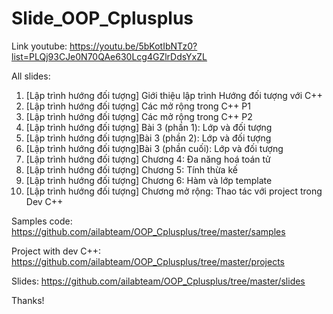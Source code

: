 # Slide_OOP_Cplusplus
Link youtube: https://youtu.be/5bKotIbNTz0?list=PLQj93CJe0N70QAe630Lcg4GZlrDdsYxZL

All slides:
1. [Lập trình hướng đối tượng] Giới thiệu lập trình Hướng đối tượng với C++
2. [Lập trình hướng đối tượng] Các mở rộng trong C++ P1
3. [Lập trình hướng đối tượng] Các mở rộng trong C++ P2
4. [Lập trình hướng đối tượng] Bài 3 (phần 1): Lớp và đối tượng
5. [Lập trình hướng đối tượng]Bài 3 (phần 2): Lớp và đối tượng
6. [Lập trình hướng đối tượng]Bài 3 (phần cuối): Lớp và đối tượng
7. [Lập trình hướng đối tượng] Chương 4: Đa năng hoá toán tử
8. [Lập trình hướng đối tượng] Chương 5: Tính thừa kế
9. [Lập trình hướng đối tượng] Chương 6: Hàm và lớp template
10. [Lập trình hướng đối tượng] Chương mở rộng: Thao tác với project trong Dev C++

Samples code:
https://github.com/ailabteam/OOP_Cplusplus/tree/master/samples

Project with dev C++:
https://github.com/ailabteam/OOP_Cplusplus/tree/master/projects

Slides:
https://github.com/ailabteam/OOP_Cplusplus/tree/master/slides

Thanks!
